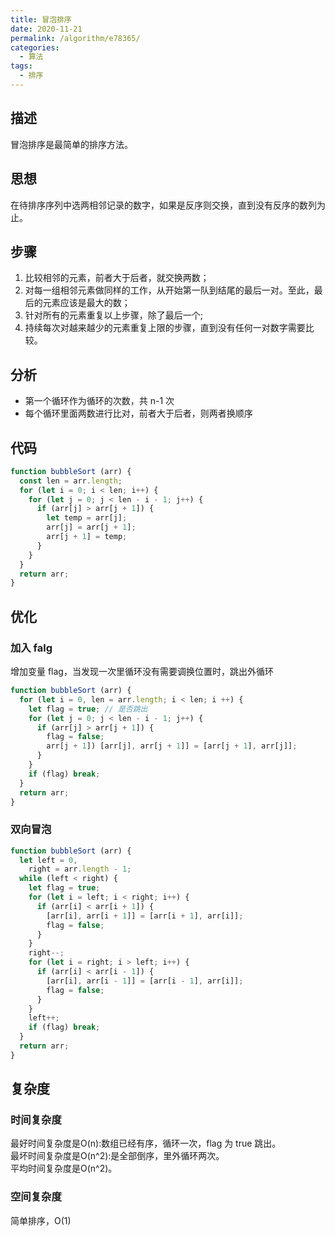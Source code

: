 ```yaml
---
title: 冒泡排序
date: 2020-11-21
permalink: /algorithm/e78365/
categories:
  - 算法
tags:
  - 排序
---
```


## 描述
冒泡排序是最简单的排序方法。

## 思想
在待排序序列中选两相邻记录的数字，如果是反序则交换，直到没有反序的数列为止。

## 步骤
1. 比较相邻的元素，前者大于后者，就交换两数；
2. 对每一组相邻元素做同样的工作，从开始第一队到结尾的最后一对。至此，最后的元素应该是最大的数；
3. 针对所有的元素重复以上步骤，除了最后一个;
4. 持续每次对越来越少的元素重复上限的步骤，直到没有任何一对数字需要比较。

## 分析
- 第一个循环作为循环的次数，共 n-1 次
- 每个循环里面两数进行比对，前者大于后者，则两者换顺序

## 代码
```js
function bubbleSort (arr) {
  const len = arr.length;
  for (let i = 0; i < len; i++) {
    for (let j = 0; j < len - i - 1; j++) {
      if (arr[j] > arr[j + 1]) {
        let temp = arr[j];
        arr[j] = arr[j + 1];
        arr[j + 1] = temp;
      }
    }
  }
  return arr;
}
```
## 优化
### 加入 falg
增加变量 flag，当发现一次里循环没有需要调换位置时，跳出外循环
```js
function bubbleSort (arr) {
  for (let i = 0, len = arr.length; i < len; i ++) {
    let flag = true; // 是否跳出
    for (let j = 0; j < len - i - 1; j++) {
      if (arr[j] > arr[j + 1]) {
        flag = false;
        arr[j + 1]) [arr[j], arr[j + 1]] = [arr[j + 1], arr[j]];
      }
    }
    if (flag) break;
  }
  return arr;
}
```

### 双向冒泡
```js
function bubbleSort (arr) {
  let left = 0,
    right = arr.length - 1;
  while (left < right) {
    let flag = true;
    for (let i = left; i < right; i++) {
      if (arr[i] < arr[i + 1]) {
        [arr[i], arr[i + 1]] = [arr[i + 1], arr[i]];
        flag = false;
      }
    }
    right--;
    for (let i = right; i > left; i++) {
      if (arr[i] < arr[i - 1]) {
        [arr[i], arr[i - 1]] = [arr[i - 1], arr[i]];
        flag = false;
      }
    }
    left++;
    if (flag) break;
  }
  return arr;
}
```

## 复杂度
### 时间复杂度
最好时间复杂度是O(n):数组已经有序，循环一次，flag 为 true 跳出。<br>
最坏时间复杂度是O(n^2):是全部倒序，里外循环两次。<br>
平均时间复杂度是O(n^2)。

### 空间复杂度
简单排序，O(1)
